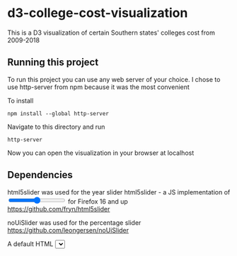# d3-college-cost-visualization
This is a D3 visualization of certain Southern states' colleges cost from 2009-2018


## Running this project
To run this project you can use any web server of your choice. I chose to use http-server from npm because it was the most convenient

To install
```
npm install --global http-server
```
Navigate to this directory and run
```
http-server
```
Now you can open the visualization in your browser at localhost

## Dependencies
html5slider was used for the year slider
html5slider - a JS implementation of <input type=range> for Firefox 16 and up
https://github.com/fryn/html5slider

noUiSlider was used for the percentage slider
https://github.com/leongersen/noUiSlider

A default HTML <select> tag as used for the state selector
